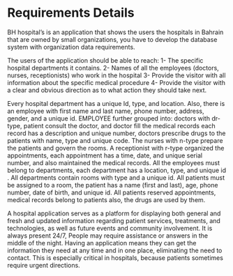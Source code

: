 # Requirements Details

BH hospital’s is an application that shows the users the hospitals in Bahrain that are owned by small organizations, you have to develop the database system with organization data requirements.

The users of the application should be able to reach:
1- The specific hospital departments it contains.
2- Names of all the employees (doctors, nurses, receptionists) who work in the hospital
3- Provide the visitor with all information about the specific medical procedure
4- Provide the visitor with a clear and obvious direction as to what action they should take next.

Every hospital department has a unique Id, type, and location. Also, there is an employee with
first name and last name, phone number, address, gender, and a unique id. EMPLOYEE further
grouped into: doctors with dr-type, patient consult the doctor, and doctor fill the medical records
each record has a description and unique number, doctors prescribe drugs to the patients with
name, type and unique code. The nurses with n-type prepare the patients and govern the rooms.
A receptionist with r-type organized the appointments, each appointment has a time, date, and
unique serial number, and also maintained the medical records. All the employees must belong to
departments, each department has a location, type, and unique id . All departments contain rooms
with type and a unique id. All patients must be assigned to a room, the patient has a name (first
and last), age, phone number, date of birth, and unique id. All patients reserved appointments,
medical records belong to patients also, the drugs are used by them.

A hospital application serves as a platform for displaying both general and fresh and updated
information regarding patient services, treatments, and technologies, as well as future events and
community involvement. It is always present 24/7, People may require assistance or answers in
the middle of the night. Having an application means they can get the information they need at
any time and in one place, eliminating the need to contact. This is especially critical in hospitals,
because patients sometimes require urgent directions.
